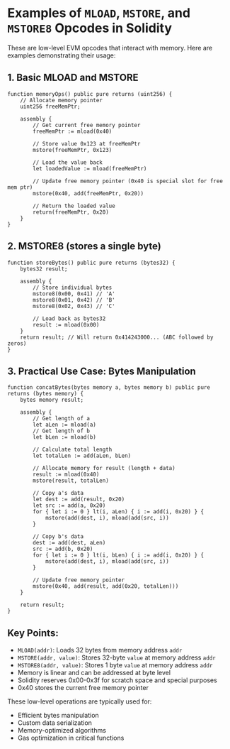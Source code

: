 # Examples of `MLOAD`, `MSTORE`, and `MSTORE8` Opcodes in Solidity

These are low-level EVM opcodes that interact with memory. Here are examples demonstrating their usage:

## 1. Basic MLOAD and MSTORE
```solidity
function memoryOps() public pure returns (uint256) {
    // Allocate memory pointer
    uint256 freeMemPtr;
    
    assembly {
        // Get current free memory pointer
        freeMemPtr := mload(0x40)
        
        // Store value 0x123 at freeMemPtr
        mstore(freeMemPtr, 0x123)
        
        // Load the value back
        let loadedValue := mload(freeMemPtr)
        
        // Update free memory pointer (0x40 is special slot for free mem ptr)
        mstore(0x40, add(freeMemPtr, 0x20))
        
        // Return the loaded value
        return(freeMemPtr, 0x20)
    }
}
```

## 2. MSTORE8 (stores a single byte)
```solidity
function storeBytes() public pure returns (bytes32) {
    bytes32 result;
    
    assembly {
        // Store individual bytes
        mstore8(0x00, 0x41) // 'A'
        mstore8(0x01, 0x42) // 'B'
        mstore8(0x02, 0x43) // 'C'
        
        // Load back as bytes32
        result := mload(0x00)
    }
    return result; // Will return 0x414243000... (ABC followed by zeros)
}
```

## 3. Practical Use Case: Bytes Manipulation
```solidity
function concatBytes(bytes memory a, bytes memory b) public pure returns (bytes memory) {
    bytes memory result;
    
    assembly {
        // Get length of a
        let aLen := mload(a)
        // Get length of b
        let bLen := mload(b)
        
        // Calculate total length
        let totalLen := add(aLen, bLen)
        
        // Allocate memory for result (length + data)
        result := mload(0x40)
        mstore(result, totalLen)
        
        // Copy a's data
        let dest := add(result, 0x20)
        let src := add(a, 0x20)
        for { let i := 0 } lt(i, aLen) { i := add(i, 0x20) } {
            mstore(add(dest, i), mload(add(src, i))
        }
        
        // Copy b's data
        dest := add(dest, aLen)
        src := add(b, 0x20)
        for { let i := 0 } lt(i, bLen) { i := add(i, 0x20) } {
            mstore(add(dest, i), mload(add(src, i))
        }
        
        // Update free memory pointer
        mstore(0x40, add(result, add(0x20, totalLen)))
    }
    
    return result;
}
```

## Key Points:
- `MLOAD(addr)`: Loads 32 bytes from memory address `addr`
- `MSTORE(addr, value)`: Stores 32-byte `value` at memory address `addr`
- `MSTORE8(addr, value)`: Stores 1 byte `value` at memory address `addr`
- Memory is linear and can be addressed at byte level
- Solidity reserves 0x00-0x3f for scratch space and special purposes
- 0x40 stores the current free memory pointer

These low-level operations are typically used for:
- Efficient bytes manipulation
- Custom data serialization
- Memory-optimized algorithms
- Gas optimization in critical functions
  
